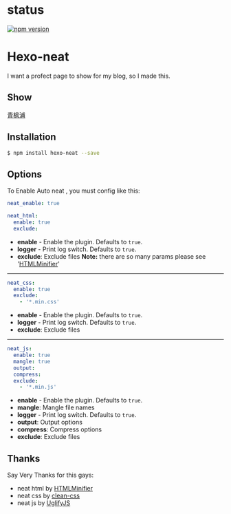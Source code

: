 # status
[![npm version](https://badge.fury.io/js/hexo-neat.svg)](https://badge.fury.io/js/hexo-neat)

# Hexo-neat

I want a profect page to show for my blog, so I made this.

## Show
[青枫浦](http://post.zz173.com)

## Installation
``` bash
$ npm install hexo-neat --save
```


## Options
To Enable Auto neat , you must config like this:
``` yaml
neat_enable: true
```

``` yaml
neat_html:
  enable: true
  exclude:
```
- **enable** - Enable the plugin. Defaults to `true`.
- **logger** - Print log switch. Defaults to `true`.
- **exclude**: Exclude files
**Note:** there are so many params please see '[HTMLMinifier](https://github.com/kangax/html-minifier)'
----------

``` yaml
neat_css:
  enable: true
  exclude:
    - '*.min.css'
```
- **enable** - Enable the plugin. Defaults to `true`.
- **logger** - Print log switch. Defaults to `true`.
- **exclude**: Exclude files

----------

``` yaml
neat_js:
  enable: true
  mangle: true
  output:
  compress:
  exclude:
    - '*.min.js'
```
- **enable** - Enable the plugin. Defaults to `true`.
- **mangle**: Mangle file names
- **logger** - Print log switch. Defaults to `true`.
- **output**: Output options
- **compress**: Compress options
- **exclude**: Exclude files


## Thanks
Say Very Thanks for this gays:
- neat html by [HTMLMinifier](https://github.com/kangax/html-minifier)
- neat css  by [clean-css](https://github.com/jakubpawlowicz/clean-css)
- neat js   by  [UglifyJS](http://lisperator.net/uglifyjs/)
